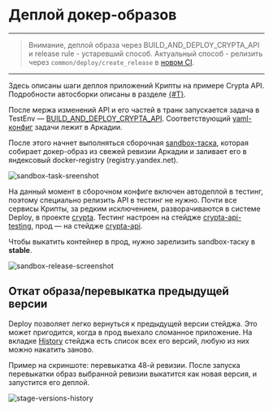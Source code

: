Деплой докер-образов
====================

---
> Внимание, деплой образа через BUILD_AND_DEPLOY_CRYPTA_API и release rule - устаревший способ. Актуальный способ - релизить через `common/deploy/create_release` в [новом CI](ci.md).

---

Здесь описаны шаги деплоя приложений Крипты на примере Crypta API. Подробности автосборки описаны в разделе [{#T}](ci.md).

После мержа изменений API и его частей в транк запускается задача в TestEnv — [BUILD_AND_DEPLOY_CRYPTA_API](https://testenv.yandex-team.ru/?screen=job_history&database=crypta&job_name=BUILD_AND_DEPLOY_CRYPTA_API). Соответствующий [yaml-конфиг](https://a.yandex-team.ru/arc/trunk/arcadia/testenv/jobs/crypta/api.yaml) задачи лежит в Аркадии.

После этого начнет выполняться сборочная [sandbox-таска](https://sandbox.yandex-team.ru/tasks?children=false&hidden=true&type=CRYPTA_BUILD_AND_RELEASE&tags=TESTENV-JOB-BUILD_AND_DEPLOY_CRYPTA_API&limit=20), которая собирает докер-образ из свежей ревизии Аркадии и заливает его в яндексовый docker-registry (registry.yandex.net).

![sandbox-task-sreenshot](https://jing.yandex-team.ru/files/unretrofied/sandbox_task_example.png)

На данный момент в сборочном конфиге включен автодеплой в тестинг, поэтому специально релизить API в тестинг не нужно. Почти все сервисы Крипты, за редким исключением, разворачиваются в системе Deploy, в проекте [crypta](https://deploy.yandex-team.ru/projects/crypta). Тестинг настроен на стейдже [crypta-api-testing](https://deploy.yandex-team.ru/stages/crypta-api-testing), прод — на стейдже [crypta-api](https://deploy.yandex-team.ru/stages/crypta-api).

Чтобы выкатить контейнер в прод, нужно зарелизить sandbox-таску в **stable**.

![sandbox-release-screenshot](https://jing.yandex-team.ru/files/unretrofied/release_screenshot.png)

## Откат образа/перевыкатка предыдущей версии

Deploy позволяет легко вернуться к предыдущей версии стейджа. Это может пригодится, когда в прод выехало сломанное приложение. На вкладке [History](https://deploy.yandex-team.ru/stages/crypta-api/history) стейджа есть список всех его версий, любую из них можно накатить заново.

Пример на скриншоте: перевыкатка 48-й ревизии. После запуска перевыкатки образ выбранной ревизии выкатится как новая версия, и запустится его деплой.

![stage-versions-history](https://jing.yandex-team.ru/files/unretrofied/rollback.png)
